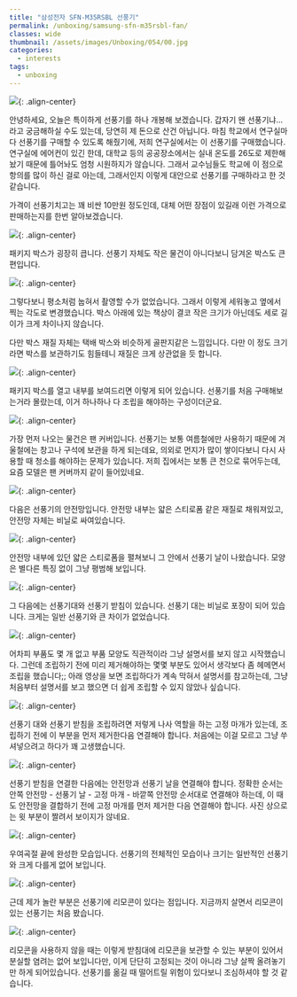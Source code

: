 ```yaml
---
title: "삼성전자 SFN-M35RSBL 선풍기"
permalink: /unboxing/samsung-sfn-m35rsbl-fan/
classes: wide
thumbnail: /assets/images/Unboxing/054/00.jpg
categories:
  - interests
tags:
  - unboxing
---
```


![](/assets/images/Unboxing/054/00.jpg){: .align-center}

안녕하세요, 오늘은 특이하게 선풍기를 하나 개봉해 보겠습니다. 갑자기 왠 선풍기냐... 라고 궁금해하실 수도 있는데, 당연히 제 돈으로 산건 아닙니다. 마침 학교에서 연구실마다 선풍기를 구매할 수 있도록 해줬기에, 저희 연구실에서는 이 선풍기를 구매했습니다. 연구실에 에어컨이 있긴 한데, 대학교 등의 공공장소에서는 실내 온도를 26도로 제한해놨기 때문에 틀어놔도 엄청 시원하지가 않습니다. 그래서 교수님들도 학교에 이 점으로 항의를 많이 하신 걸로 아는데, 그래서인지 이렇게 대안으로 선풍기를 구매하라고 한 것 같습니다.

가격이 선풍기치고는 꽤 비싼 10만원 정도인데, 대체 어떤 장점이 있길래 이런 가격으로 판매하는지를 한번 알아보겠습니다.

![](/assets/images/Unboxing/054/01.jpg){: .align-center}

패키지 박스가 굉장히 큽니다. 선풍기 자체도 작은 물건이 아니다보니 담겨온 박스도 큰 편입니다.

![](/assets/images/Unboxing/054/02.png){: .align-center}

그렇다보니 평소처럼 눕혀서 촬영할 수가 없었습니다. 그래서 이렇게 세워놓고 옆에서 찍는 각도로 변경했습니다. 박스 아래에 있는 책상이 결코 작은 크기가 아닌데도 세로 길이가 크게 차이나지 않습니다.

다만 박스 재질 자체는 택배 박스와 비슷하게 골판지같은 느낌입니다. 다만 이 정도 크기라면 박스를 보관하기도 힘들테니 재질은 크게 상관없을 듯 합니다.

![](/assets/images/Unboxing/054/03.jpg){: .align-center}

패키지 박스를 열고 내부를 보여드리면 이렇게 되어 있습니다. 선풍기를 처음 구매해보는거라 몰랐는데, 이거 하나하나 다 조립을 해야하는 구성이더군요.

![](/assets/images/Unboxing/054/04.jpg){: .align-center}

가장 먼저 나오는 물건은 팬 커버입니다. 선풍기는 보통 여름철에만 사용하기 때문에 겨울철에는 창고나 구석에 보관을 하게 되는데요, 의외로 먼지가 많이 쌓이다보니 다시 사용할 때 청소를 해야하는 문제가 있습니다. 저희 집에서는 보통 큰 천으로 묶어두는데, 요즘 모델은 팬 커버까지 같이 들어있네요.

![](/assets/images/Unboxing/054/05.jpg){: .align-center}

다음은 선풍기의 안전망입니다. 안전망 내부는 얇은 스티로폼 같은 재질로 채워져있고, 안전망 자체는 비닐로 싸여있습니다.

![](/assets/images/Unboxing/054/06.jpg){: .align-center}

안전망 내부에 있던 얇은 스티로폼을 펼쳐보니 그 안에서 선풍기 날이 나왔습니다. 모양은 별다른 특징 없이 그냥 평범해 보입니다.

![](/assets/images/Unboxing/054/07.jpg){: .align-center}

그 다음에는 선풍기대와 선풍기 받침이 있습니다. 선풍기 대는 비닐로 포장이 되어 있습니다. 크게는 일반 선풍기와 큰 차이가 없었습니다.

![](/assets/images/Unboxing/054/08.jpg){: .align-center}

어차피 부품도 몇 개 없고 부품 모양도 직관적이라 그냥 설명서를 보지 않고 시작했습니다. 그런데 조립하기 전에 미리 제거해야하는 몇몇 부분도 있어서 생각보다 좀 헤메면서 조립을 했습니다;; 아래 영상을 보면 조립하다가 계속 막혀서 설명서를 참고하는데, 그냥 처음부터 설명서를 보고 했으면 더 쉽게 조립할 수 있지 않았나 싶습니다.

![](/assets/images/Unboxing/054/09.jpg){: .align-center}

선풍기 대와 선풍기 받침을 조립하려면 저렇게 나사 역할을 하는 고정 마개가 있는데, 조립하기 전에 이 부분을 먼저 제거한다음 연결해야 합니다. 처음에는 이걸 모르고 그냥 쑤셔넣으려고 하다가 꽤 고생했습니다.

![](/assets/images/Unboxing/054/10.jpg){: .align-center}

선풍기 받침을 연결한 다음에는 안전망과 선풍기 날을 연결해야 합니다. 정확한 순서는 안쪽 안전망 - 선풍기 날 - 고정 마개 - 바깥쪽 안전망 순서대로 연결해야 하는데, 이 때도 안전망을 결합하기 전에 고정 마개를 먼저 제거한 다음 연결해야 합니다. 사진 상으로는 윗 부분이 짤려서 보이지가 않네요.

![](/assets/images/Unboxing/054/11.jpg){: .align-center}

우여곡절 끝에 완성한 모습입니다. 선풍기의 전체적인 모습이나 크기는 일반적인 선풍기와 크게 다를게 없어 보입니다.

![](/assets/images/Unboxing/054/12.jpg){: .align-center}

근데 제가 놀란 부분은 선풍기에 리모콘이 있다는 점입니다. 지금까지 살면서 리모콘이 있는 선풍기는 처음 봤습니다.

![](/assets/images/Unboxing/054/13.jpg){: .align-center}

리모콘을 사용하지 않을 때는 이렇게 받침대에 리모콘을 보관할 수 있는 부분이 있어서 분실할 염려는 없어 보입니다만, 이게 단단히 고정되는 것이 아니라 그냥 살짝 올려놓기만 하게 되어있습니다. 선풍기를 옮길 때 떨어트릴 위험이 있다보니 조심하셔야 할 것 같습니다.